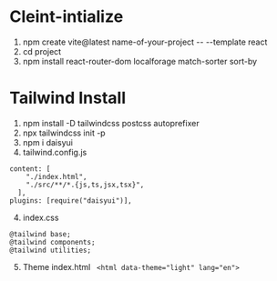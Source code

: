 # Cleint-intialize

1. npm create vite@latest name-of-your-project -- --template react
2. cd project
3. npm install react-router-dom localforage match-sorter sort-by

# Tailwind Install
1. npm install -D tailwindcss postcss autoprefixer
2. npx tailwindcss init -p
3. npm i daisyui
4. tailwind.config.js
```
content: [
    "./index.html",
    "./src/**/*.{js,ts,jsx,tsx}",
  ],
plugins: [require("daisyui")],
```
4. index.css
```
@tailwind base;
@tailwind components;
@tailwind utilities;
```
5. Theme index.html
``` <html data-theme="light" lang="en">```
